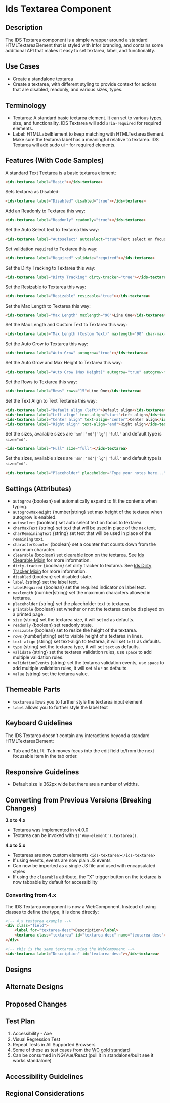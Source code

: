 # Ids Textarea Component

## Description

The IDS Textarea component is a simple wrapper around a standard HTMLTextareaElement that is styled with Infor branding, and contains some additional API that makes it easy to set textarea, label, and functionality.

## Use Cases

- Create a standalone textarea
- Create a textarea, with different styling to provide context for actions that are disabled, readonly, and various sizes, types.

## Terminology

- Textarea: A standard basic textarea element. It can set to various types, size, and functionality. IDS Textarea will add `aria-required` for required elements.
- Label: HTMLLabelElement to keep matching with HTMLTextareaElement. Make sure the textarea label has a meaningful relative to textarea. IDS Textarea will add sudo ui `*` for required elements.

## Features (With Code Samples)

A standard Text Textarea is a basic textarea element:

```html
<ids-textarea label="Basic"></ids-textarea>
```

Sets textarea as Disabled:

```html
<ids-textarea label="Disabled" disabled="true"></ids-textarea>
```

Add an Readonly to Textarea this way:

```html
<ids-textarea label="Readonly" readonly="true"></ids-textarea>
```

Set the Auto Select text to Textarea this way:

```html
<ids-textarea label="Autoselect" autoselect="true">Text select on focus</ids-textarea>
```

Set validation `required` to Textarea this way:

```html
<ids-textarea label="Required" validate="required"></ids-textarea>
```

Set the Dirty Tracking to Textarea this way:

```html
<ids-textarea label="Dirty Tracking" dirty-tracker="true"></ids-textarea>
```

Set the Resizable to Textarea this way:

```html
<ids-textarea label="Resizable" resizable="true"></ids-textarea>
```

Set the Max Length to Textarea this way:

```html
<ids-textarea label="Max Length" maxlength="90">Line One</ids-textarea>
```

Set the Max Length and Custom Text to Textarea this way:

```html
<ids-textarea label="Max Length (Custom Text)" maxlength="90" char-max-text="This text cannot exceed {0} characters." char-remaining-text="You can type {0} more characters.">Line One</ids-textarea>
```

Set the Auto Grow to Textarea this way:

```html
<ids-textarea label="Auto Grow" autogrow="true"></ids-textarea>
```

Set the Auto Grow and Max Height to Textarea this way:

```html
<ids-textarea label="Auto Grow (Max Height)" autogrow="true" autogrow-max-height="200"></ids-textarea>
```

Set the Rows to Textarea this way:

```html
<ids-textarea label="Rows" rows="15">Line One</ids-textarea>
```

Set the Text Align to Text Textarea this way:

```html
<ids-textarea label="Default align (left)">Default align</ids-textarea>
<ids-textarea label="Left align" text-align="start">Left align</ids-textarea>
<ids-textarea label="Center align" text-align="center">Center align</ids-textarea>
<ids-textarea label="Right align" text-align="end">Right align</ids-textarea>
```

Set the sizes, available sizes are `'sm'|'md'|'lg'|'full'` and default type is `size="md"`.

```html
<ids-textarea label="Full" size="full"></ids-textarea>
```

Set the sizes, available sizes are `'sm'|'md'|'lg'|'full'` and default type is `size="md"`.

```html
<ids-textarea label="Placeholder" placeholder="Type your notes here...">></ids-textarea>
```

## Settings (Attributes)

- `autogrow` {boolean} set automatically expand to fit the contents when typing.
- `autogrowMaxHeight` {number|string} set max height of the textarea when autogrow is enabled.
- `autoselect` {boolean} set auto select text on focus to textarea.
- `charMaxText` {string} set text that will be used in place of the `max` text.
- `charRemainingText` {string} set text that will be used in place of the `remaining` text.
- `characterCounter` {boolean} set a counter that counts down from the maximum character.
- `clearable` {boolean} set clearable icon on the textarea. See [Ids Clearable Mixin](../../mixins/ids-clearable-mixin/README.md) for more information.
- `dirty-tracker` {boolean} set dirty tracker to textarea. See [Ids Dirty Tracker Mixin](../../mixins/ids-dirty-tracker-mixin/README.md) for more information.
- `disabled` {boolean} set disabled state.
- `label` {string} set the label text.
- `labelRequired` {boolean} set the required indicator on label text.
- `maxlength` {number|string} set the maximum characters allowed in textarea.
- `placeholder` {string} set the placeholder text to textarea.
- `printable` {boolean} set whether or not the textarea can be displayed on a printed page.
- `size` {string} set the textarea size, it will set `md` as defaults.
- `readonly` {boolean} set readonly state.
- `resizable` {boolean} set to resize the height of the textarea.
- `rows` {number|string} set to visible height of a textarea in lines.
- `text-align` {string} set text-align to textarea, it will set `left` as defaults.
- `type` {string} set the textarea type, it will set `text` as defaults.
- `validate` {string} set the textarea validation rules, use `space` to add multiple validation rules.
- `validationEvents` {string} set the textarea validation events, use `space` to add multiple validation rules, it will set `blur` as defaults.
- `value` {string} set the textarea value.

## Themeable Parts

- `textarea` allows you to further style the textarea input element
- `label` allows you to further style the label text

## Keyboard Guidelines

The IDS Textarea doesn't contain any interactions beyond a standard HTMLTextareaElement:

- <kbd>Tab</kbd> and <kbd>Shift Tab</kbd> moves focus into the edit field to/from the next focusable item in the tab order.

## Responsive Guidelines

- Default size is 362px wide but there are a number of widths.

## Converting from Previous Versions (Breaking Changes)

**3.x to 4.x**

- Textarea was implemented in v4.0.0
- Textarea can be invoked with `$('#my-element').textarea()`.

**4.x to 5.x**

- Textareas are now custom elements `<ids-textarea></ids-textarea>`
- If using events, events are now plain JS events
- Can now be imported as a single JS file and used with encapsulated styles
- If using the `clearable` attribute, the "X" trigger button on the textarea is now tabbable by default for accessibility

### Converting from 4.x

The IDS Textarea component is now a WebComponent. Instead of using classes to define the type, it is done directly:

```html
<!-- 4.x textarea example -->
<div class="field">
    <label for="textarea-desc">Description</label>
    <textarea class="textarea" id="textarea-desc" name="textarea-desc"></textarea>
</div>

<!-- this is the same textarea using the WebComponent -->
<ids-textarea label="Description" id="textarea-desc"></ids-textarea>
```

## Designs

## Alternate Designs

## Proposed Changes

## Test Plan

1. Accessibility - Axe
1. Visual Regression Test
1. Repeat Tests in All Supported Browsers
1. Some of these as test cases from the [WC gold standard](https://github.com/webcomponents/gold-standard/wiki#api)
1. Can be consumed in NG/Vue/React (pull it in standalone/built see it works standalone)

## Accessibility Guidelines

## Regional Considerations
